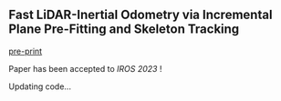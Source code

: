 ## Fast LiDAR-Inertial Odometry via Incremental Plane Pre-Fitting and Skeleton Tracking

[pre-print](https://arxiv.org/pdf/2302.14674.pdf)

Paper has been accepted to *IROS 2023* !

Updating code...

